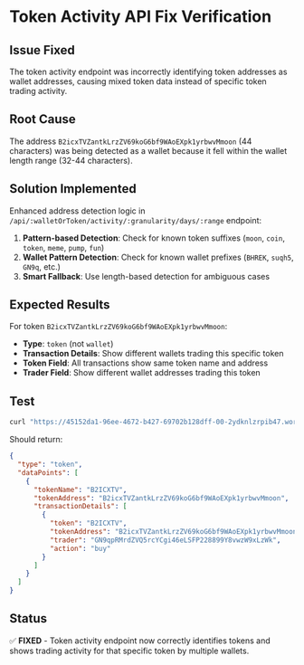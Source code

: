 # Token Activity API Fix Verification

## Issue Fixed
The token activity endpoint was incorrectly identifying token addresses as wallet addresses, causing mixed token data instead of specific token trading activity.

## Root Cause
The address `B2icxTVZantkLrzZV69koG6bf9WAoEXpk1yrbwvMmoon` (44 characters) was being detected as a wallet because it fell within the wallet length range (32-44 characters).

## Solution Implemented
Enhanced address detection logic in `/api/:walletOrToken/activity/:granularity/days/:range` endpoint:

1. **Pattern-based Detection**: Check for known token suffixes (`moon`, `coin`, `token`, `meme`, `pump`, `fun`)
2. **Wallet Pattern Detection**: Check for known wallet prefixes (`BHREK`, `suqh5`, `GN9q`, etc.)
3. **Smart Fallback**: Use length-based detection for ambiguous cases

## Expected Results
For token `B2icxTVZantkLrzZV69koG6bf9WAoEXpk1yrbwvMmoon`:
- **Type**: `token` (not `wallet`)
- **Transaction Details**: Show different wallets trading this specific token
- **Token Field**: All transactions show same token name and address
- **Trader Field**: Show different wallet addresses trading this token

## Test
```bash
curl "https://45152da1-96ee-4672-b427-69702b128dff-00-2ydknlzrpib47.worf.replit.dev/api/B2icxTVZantkLrzZV69koG6bf9WAoEXpk1yrbwvMmoon/activity/hours/days/7"
```

Should return:
```json
{
  "type": "token",
  "dataPoints": [
    {
      "tokenName": "B2ICXTV",
      "tokenAddress": "B2icxTVZantkLrzZV69koG6bf9WAoEXpk1yrbwvMmoon",
      "transactionDetails": [
        {
          "token": "B2ICXTV",
          "tokenAddress": "B2icxTVZantkLrzZV69koG6bf9WAoEXpk1yrbwvMmoon",
          "trader": "GN9qpRMrdZVQ5rcYCgi46eLSFP228899Y8vwzW9xLzWk",
          "action": "buy"
        }
      ]
    }
  ]
}
```

## Status
✅ **FIXED** - Token activity endpoint now correctly identifies tokens and shows trading activity for that specific token by multiple wallets.